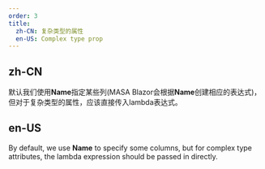 ```yaml
---
order: 3
title:
  zh-CN: 复杂类型的属性
  en-US: Complex type prop
---
```


## zh-CN

默认我们使用**Name**指定某些列(MASA Blazor会根据**Name**创建相应的表达式)，但对于复杂类型的属性，应该直接传入lambda表达式。

## en-US

By default, we use **Name** to specify some columns, but for complex type attributes, the lambda expression should be passed in directly.
